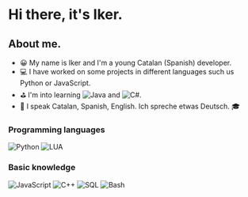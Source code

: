 # Hi there, it's Iker.

## About me.

- 😀 My name is Iker and I'm a young Catalan (Spanish) developer.
- 💻 I have worked on some projects in different languages such us Python or JavaScript.
- ⛳ I'm into learning ![Java](https://img.shields.io/badge/-Java-000?&logo=java) and ![C#](https://img.shields.io/badge/-C%20sharp-000?&logo=c-sharp).
- 💬 I speak Catalan, Spanish, English. Ich spreche etwas Deutsch. 🎓
### Programming languages
![Python](https://img.shields.io/badge/-Python-000?&logo=Python)
![LUA](https://img.shields.io/badge/-Lua-000?&logo=LUA)

### Basic knowledge
![JavaScript](https://img.shields.io/badge/-JavaScript-000?&logo=JavaScript)
![C++](https://img.shields.io/badge/-C++-000?&logo=cplusplus)
![SQL](https://img.shields.io/badge/-SQL-000?&logo=mysql)
![Bash](https://img.shields.io/badge/-Bash-000?&logo=linux)
